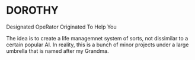 # DOROTHY
Designated OpeRator Originated To Help You

The idea is to create a life managemnet system of sorts, not dissimilar to a certain popular AI. In reality, this is a bunch of minor projects under a large umbrella that is named after my Grandma.
